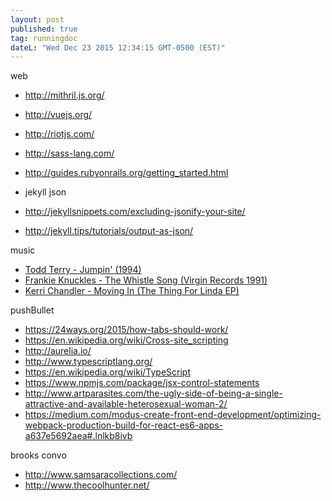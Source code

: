 ```yaml
---
layout: post
published: true
tag: runningdoc
dateL: "Wed Dec 23 2015 12:34:15 GMT-0500 (EST)"
---
```




web

- <http://mithril.js.org/>
- <http://vuejs.org/>
- <http://riotjs.com/>
- <http://sass-lang.com/>
- <http://guides.rubyonrails.org/getting_started.html>

- jekyll json

- <http://jekyllsnippets.com/excluding-jsonify-your-site/>
- <http://jekyll.tips/tutorials/output-as-json/>

music

- [Todd Terry - Jumpin' (1994)](https://www.youtube.com/watch?v=wVf9T0H6mL8)
- [Frankie Knuckles - The Whistle Song (Virgin Records 1991)](https://www.youtube.com/watch?v=QIdimVDuSEU)
- [Kerri Chandler - Moving In (The Thing For Linda EP)](https://www.youtube.com/watch?v=yUSgnQgO4Ds)

pushBullet

- <https://24ways.org/2015/how-tabs-should-work/>
- <https://en.wikipedia.org/wiki/Cross-site_scripting>
- <http://aurelia.io/>
- <http://www.typescriptlang.org/>
- <https://en.wikipedia.org/wiki/TypeScript>
- <https://www.npmjs.com/package/jsx-control-statements>
- <http://www.artparasites.com/the-ugly-side-of-being-a-single-attractive-and-available-heterosexual-woman-2/>
- <https://medium.com/modus-create-front-end-development/optimizing-webpack-production-build-for-react-es6-apps-a637e5692aea#.lnlkb8ivb>

brooks convo

- <http://www.samsaracollections.com/>
- <http://www.thecoolhunter.net/>


